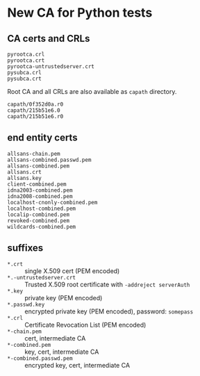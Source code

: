 # New CA for Python tests

## CA certs and CRLs

```
pyrootca.crl
pyrootca.crt
pyrootca-untrustedserver.crt
pysubca.crl
pysubca.crt
```

Root CA and all CRLs are also available as ``capath`` directory.

```
capath/0f352d0a.r0
capath/215b51e6.0
capath/215b51e6.r0
```

## end entity certs

```
allsans-chain.pem
allsans-combined.passwd.pem
allsans-combined.pem
allsans.crt
allsans.key
client-combined.pem
idna2003-combined.pem
idna2008-combined.pem
localhost-cnonly-combined.pem
localhost-combined.pem
localip-combined.pem
revoked-combined.pem
wildcards-combined.pem
```

## suffixes

<dl>
  <dt><code>*.crt</code></dt>
  <dd>single X.509 cert (PEM encoded)</dd>
  <dt><code>*.-untrustedserver.crt</code></dt>
  <dd>Trusted X.509 root certificate with <code>-addreject serverAuth</code></dd>
  <dt><code>*.key</code></dt>
  <dd>private key (PEM encoded)</dd>
  <dt><code>*.passwd.key</code></dt>
  <dd>encrypted private key (PEM encoded), password: <code>somepass</code></dd>
  <dt><code>*.crl</code></dt>
  <dd>Certificate Revocation List (PEM encoded)</dd>
  <dt><code>*-chain.pem</code></dt>
  <dd>cert, intermediate CA</dd>
  <dt><code>*-combined.pem</code></dt>
  <dd>key, cert, intermediate CA</dd>
  <dt><code>*-combined.passwd.pem</code></dt>
  <dd>encrypted key, cert, intermediate CA</dd>
</dl>
